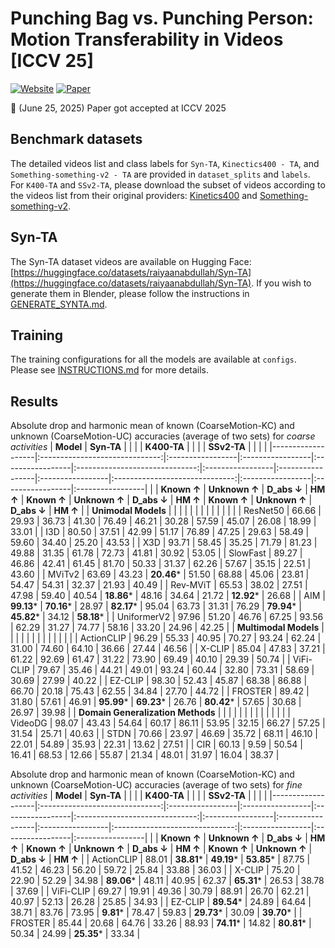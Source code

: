 # Punching Bag vs. Punching Person: Motion Transferability in Videos [ICCV 25]
[![Website](https://img.shields.io/badge/Project-Website-87CEEB)](http://raiyaan-abdullah.github.io/Motion-Transfer-webpage/)
[![Paper](https://img.shields.io/badge/arXiv-Paper-<COLOR>.svg)](https://arxiv.org/abs/2508.00085)

🎉 (June 25, 2025) Paper got accepted at ICCV 2025

## Benchmark datasets
The detailed videos list and class labels for `Syn-TA`, `Kinectics400 - TA`, and `Something-something-v2 - TA` are provided in `dataset_splits` and `labels`. For `K400-TA` and `SSv2-TA`, please download the subset of videos according to the videos list from their original providers: [Kinetics400](https://github.com/cvdfoundation/kinetics-dataset) and [Something-something-v2](https://www.qualcomm.com/developer/software/something-something-v-2-dataset).

## Syn-TA
The Syn-TA dataset videos are available on Hugging Face: [https://huggingface.co/datasets/raiyaanabdullah/Syn-TA](https://huggingface.co/datasets/raiyaanabdullah/Syn-TA).
If you wish to generate them in Blender, please follow the instructions in [GENERATE_SYNTA.md](https://github.com/raiyaan-abdullah/TrAc-Bench/blob/main/synta_generate_blender/GENERATE_SYNTA.md).

## Training
The training configurations for all the models are available at `configs`. Please see [INSTRUCTIONS.md](https://github.com/raiyaan-abdullah/TrAc-Bench/blob/main/configs/INSTRUCTIONS.md) for more details.

## Results
Absolute drop and harmonic mean of known (CoarseMotion-KC) and unknown (CoarseMotion-UC) accuracies (average of two sets) for *coarse activities*
| **Model**         | **Syn-TA**                     |                  |                  |                  | **K400-TA**                    |                  |                  |                  | **SSv2-TA**                    |                  |                  |                  |
|-------------------|:------------------------------:|:-----------------|:-----------------|:-----------------|:------------------------------:|:-----------------|:-----------------|:-----------------|:------------------------------:|:-----------------|:-----------------|:-----------------|
|                   | **Known ↑** | **Unknown ↑** | **D_abs ↓** | **HM ↑** | **Known ↑** | **Unknown ↑** | **D_abs ↓** | **HM ↑** | **Known ↑** | **Unknown ↑** | **D_abs ↓** | **HM ↑** |
| **Unimodal Models** |                              |                  |                  |                  |                              |                  |                  |                  |                              |                  |                  |                  |
| ResNet50          | 66.66         | 29.93         | 36.73         | 41.30         | 76.49         | 46.21         | 30.28         | 57.59         | 45.07         | 26.08         | 18.99         | 33.01         |
| I3D               | 80.50         | 37.51         | 42.99         | 51.17         | 76.89         | 47.25         | 29.63         | 58.49         | 59.60         | 34.40         | 25.20         | 43.53         |
| X3D               | 93.71         | 58.45         | 35.25         | 71.79         | 81.23         | 49.88         | 31.35         | 61.78         | 72.73         | 41.81         | 30.92         | 53.05         |
| SlowFast          | 89.27         | 46.86         | 42.41         | 61.45         | 81.70         | 50.33         | 31.37         | 62.26         | 57.67         | 35.15         | 22.51         | 43.60         |
| MViTv2            | 63.69         | 43.23         | **20.46***    | 51.50         | 68.88         | 45.06         | 23.81         | 54.47         | 54.31         | 32.37         | 21.93         | 40.49         |
| Rev-MViT          | 65.53         | 38.02         | 27.51         | 47.98         | 59.40         | 40.54         | **18.86***    | 48.16         | 34.64         | 21.72         | **12.92***    | 26.68         |
| AIM               | **99.13***    | **70.16***    | 28.97         | **82.17***    | 95.04         | 63.73         | 31.31         | 76.29         | **79.94***    | **45.82***    | 34.12         | **58.18***    |
| UniformerV2       | 97.96         | 51.20         | 46.76         | 67.25         | 93.56         | 62.29         | 31.27         | 74.77         | 58.16         | 33.20         | 24.96         | 42.25         |
| **Multimodal Models** |                          |                  |                  |                  |                              |                  |                  |                  |                              |                  |                  |                  |
| ActionCLIP        | 96.29         | 55.33         | 40.95         | 70.27         | 93.24         | 62.24         | 31.00         | 74.60         | 64.10         | 36.66         | 27.44         | 46.56         |
| X-CLIP            | 85.04         | 47.83         | 37.21         | 61.22         | 92.69         | 61.47         | 31.22         | 73.90         | 69.49         | 40.10         | 29.39         | 50.74         |
| ViFi-CLIP         | 79.67         | 35.46         | 44.21         | 49.01         | 93.24         | 60.44         | 32.80         | 73.31         | 58.69         | 30.69         | 27.99         | 40.22         |
| EZ-CLIP           | 98.30         | 52.43         | 45.87         | 68.38         | 86.88         | 66.70         | 20.18         | 75.43         | 62.55         | 34.84         | 27.70         | 44.72         |
| FROSTER           | 89.42         | 31.80         | 57.61         | 46.91         | **95.99***    | **69.23***    | 26.76         | **80.42***    | 57.65         | 30.68         | 26.97         | 39.98         |
| **Domain Generalization Methods** |               |                  |                  |                  |                              |                  |                  |                  |                              |                  |                  |                  |
| VideoDG           | 98.07         | 43.43         | 54.64         | 60.17         | 86.11         | 53.95         | 32.15         | 66.27         | 57.25         | 31.54         | 25.71         | 40.63         |
| STDN              | 70.66         | 23.97         | 46.69         | 35.72         | 68.11         | 46.10         | 22.01         | 54.89         | 35.93         | 22.31         | 13.62         | 27.51         |
| CIR               | 60.13         | 9.59          | 50.54         | 16.41         | 68.53         | 12.66         | 55.87         | 21.34         | 48.01         | 31.97         | 16.04         | 38.37         |

Absolute drop and harmonic mean of known (CoarseMotion-KC) and unknown (CoarseMotion-UC) accuracies (average of two sets) for *fine activities*
| **Model**         | **Syn-TA**                     |                  |                  |                  | **K400-TA**                    |                  |                  |                  | **SSv2-TA**                    |                  |                  |                  |
|-------------------|:------------------------------:|:-----------------|:-----------------|:-----------------|:------------------------------:|:-----------------|:-----------------|:-----------------|:------------------------------:|:-----------------|:-----------------|:-----------------|
|                   | **Known ↑** | **Unknown ↑** | **D_abs ↓** | **HM ↑** | **Known ↑** | **Unknown ↑** | **D_abs ↓** | **HM ↑** | **Known ↑** | **Unknown ↑** | **D_abs ↓** | **HM ↑** |
| ActionCLIP        | 88.01         | **38.81***    | **49.19***    | **53.85***    | 87.75         | 41.52         | 46.23         | 56.20         | 59.72         | 25.84         | 33.88         | 36.03         |
| X-CLIP            | 75.20         | 22.90         | 52.29         | 34.98         | **89.06***    | 48.11         | 40.95         | 62.37         | **65.31***    | 26.53         | 38.78         | 37.69         |
| ViFi-CLIP         | 69.27         | 19.91         | 49.36         | 30.79         | 88.91         | 26.70         | 62.21         | 40.97         | 52.13         | 26.28         | 25.85         | 34.93         |
| EZ-CLIP           | **89.54***    | 24.89         | 64.64         | 38.71         | 83.76         | 73.95         | **9.81***     | 78.47         | 59.83         | **29.73***    | 30.09         | **39.70***    |
| FROSTER           | 85.44         | 20.68         | 64.76         | 33.26         | 88.93         | **74.11***    | 14.82         | **80.81***    | 50.34         | 24.99         | **25.35***    | 33.34         |
